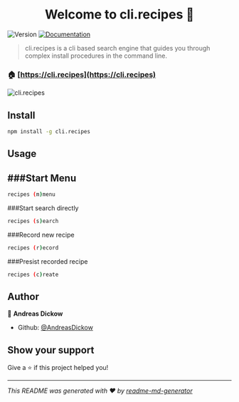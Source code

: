 <h1 align="center">Welcome to cli.recipes 👋</h1>
<p>
  <img alt="Version" src="https://img.shields.io/badge/version-1.0.6-blue.svg?cacheSeconds=2592000" />
  <a href="https://cli.recipes/docs">
    <img alt="Documentation" src="https://img.shields.io/badge/documentation-yes-brightgreen.svg" target="_blank" />
  </a>
</p>

> cli.recipes is a cli based search engine that guides you through complex install procedures in the command line.

### 🏠 [https://cli.recipes](https://cli.recipes)


![cli.recipes](https://cli.recipes/static/img/demo.gif)

## Install

```sh
npm install -g cli.recipes
```

## Usage
###Start Menu
---
```sh
recipes (m)menu
```

###Start search directly
```sh
recipes (s)earch
```

###Record new recipe
```sh
recipes (r)ecord
```
###Presist recorded recipe
```sh
recipes (c)reate
```
## Author

👤 **Andreas Dickow**

* Github: [@AndreasDickow](https://github.com/AndreasDickow)

## Show your support

Give a ⭐️ if this project helped you!

***
_This README was generated with ❤️ by [readme-md-generator](https://github.com/kefranabg/readme-md-generator)_
